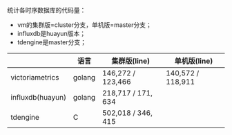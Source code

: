 

统计各时序数据库的代码量：

* vm的集群版=cluster分支，单机版=master分支；
* influxdb是huayun版本；
* tdengine是master分支；



|                  | 语言   | 集群版(line)       | 单机版(line)      |
| ---------------- | ------ | ------------------ | ----------------- |
| victoriametrics  | golang | 146,272 / 123,466  | 140,572 / 118,911 |
| influxdb(huayun) | golang | 218,717 / 171, 634 |                   |
| tdengine         | C      | 502,018 / 346, 415 |                   |

